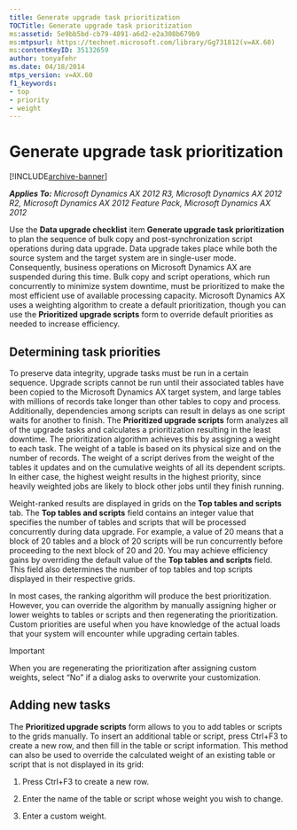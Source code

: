 ```yaml
---
title: Generate upgrade task prioritization
TOCTitle: Generate upgrade task prioritization
ms:assetid: 5e9bb5bd-cb79-4891-a6d2-e2a308b679b9
ms:mtpsurl: https://technet.microsoft.com/library/Gg731812(v=AX.60)
ms:contentKeyID: 35132659
author: tonyafehr
ms.date: 04/18/2014
mtps_version: v=AX.60
f1_keywords:
- top
- priority
- weight
---
```


# Generate upgrade task prioritization 


[!INCLUDE[archive-banner](includes/archive-banner.md)]


_**Applies To:** Microsoft Dynamics AX 2012 R3, Microsoft Dynamics AX 2012 R2, Microsoft Dynamics AX 2012 Feature Pack, Microsoft Dynamics AX 2012_

Use the **Data upgrade checklist** item **Generate upgrade task prioritization** to plan the sequence of bulk copy and post-synchronization script operations during data upgrade. Data upgrade takes place while both the source system and the target system are in single-user mode. Consequently, business operations on Microsoft Dynamics AX are suspended during this time. Bulk copy and script operations, which run concurrently to minimize system downtime, must be prioritized to make the most efficient use of available processing capacity. Microsoft Dynamics AX uses a weighting algorithm to create a default prioritization, though you can use the **Prioritized upgrade scripts** form to override default priorities as needed to increase efficiency.

## Determining task priorities

To preserve data integrity, upgrade tasks must be run in a certain sequence. Upgrade scripts cannot be run until their associated tables have been copied to the Microsoft Dynamics AX target system, and large tables with millions of records take longer than other tables to copy and process. Additionally, dependencies among scripts can result in delays as one script waits for another to finish. The **Prioritized upgrade scripts** form analyzes all of the upgrade tasks and calculates a prioritization resulting in the least downtime. The prioritization algorithm achieves this by assigning a weight to each task. The weight of a table is based on its physical size and on the number of records. The weight of a script derives from the weight of the tables it updates and on the cumulative weights of all its dependent scripts. In either case, the highest weight results in the highest priority, since heavily weighted jobs are likely to block other jobs until they finish running.

Weight-ranked results are displayed in grids on the **Top tables and scripts** tab. The **Top tables and scripts** field contains an integer value that specifies the number of tables and scripts that will be processed concurrently during data upgrade. For example, a value of 20 means that a block of 20 tables and a block of 20 scripts will be run concurrently before proceeding to the next block of 20 and 20. You may achieve efficiency gains by overriding the default value of the **Top tables and scripts** field. This field also determines the number of top tables and top scripts displayed in their respective grids.

In most cases, the ranking algorithm will produce the best prioritization. However, you can override the algorithm by manually assigning higher or lower weights to tables or scripts and then regenerating the prioritization. Custom priorities are useful when you have knowledge of the actual loads that your system will encounter while upgrading certain tables.


> [!IMPORTANT]
> <P>When you are regenerating the prioritization after assigning custom weights, select “No” if a dialog asks to overwrite your customization.</P>



## Adding new tasks

The **Prioritized upgrade scripts** form allows to you to add tables or scripts to the grids manually. To insert an additional table or script, press Ctrl+F3 to create a new row, and then fill in the table or script information. This method can also be used to override the calculated weight of an existing table or script that is not displayed in its grid:

1.  Press Ctrl+F3 to create a new row.

2.  Enter the name of the table or script whose weight you wish to change.

3.  Enter a custom weight.

  


